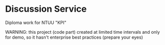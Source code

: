 # Discussion Service
Diploma work for NTUU "KPI"



WARNING: this project (code part) created at limited time intervals and only for demo, so it hasn't enterprise best practices (prepare your eyes)
